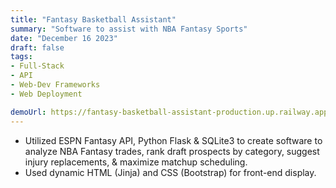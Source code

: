 ```yaml
---
title: "Fantasy Basketball Assistant"
summary: "Software to assist with NBA Fantasy Sports"
date: "December 16 2023"
draft: false
tags:
- Full-Stack
- API
- Web-Dev Frameworks
- Web Deployment

demoUrl: https://fantasy-basketball-assistant-production.up.railway.app/
---
```


- Utilized ESPN Fantasy API, Python Flask & SQLite3 to create software to analyze NBA Fantasy trades, rank draft prospects by category, suggest injury replacements, & maximize matchup scheduling.
- Used dynamic HTML (Jinja) and CSS (Bootstrap) for front-end display.